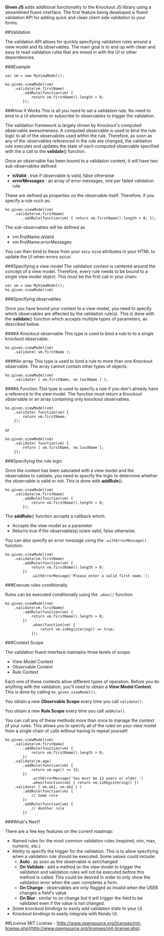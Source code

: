 **Given JS** adds additional functionality to the Knockout JS library using a streamlined fluent interface.  The first feature being developed is fluent validation API for adding quick and clean client side validation to your forms.  

##Validation

The validation API allows for quickly specifying validation rules around a view model and its observables.  The main goal is to end up with clean and easy to read validation rules that are mixed in with the UI or other dependencies.

###Example


	var vm = new MyViewModel();
	            
	ko.given.viewModel(vm)
	    .validate(vm.firstName)
		    .addRule(function(vm) {
		        return vm.firstName().length > 0;
		    });

###How It Works
This is all you need to set a validation rule.  No need to bind to a UI elements or subscribe to observables to trigger the validation.  

The validation framework is largely driven by Knockout's computed observable awesomeness.  A computed observable is used to bind the rule logic to all of the observables used within the rule.  Therefore, as soon as any of the observables referenced in the rule are changed, the validation rule executes and updates the state of each computed observable specified with the a call to the **validate**() function.

Once an observable has been bound to a validation context, it will have two sub-observables defined:

- **isValid** : true if observable is valid, false otherwise
- **errorMessages** : an array of error messages, one per failed validation rule

These are defined as properties on the observable itself.  Therefore, if you specify a rule such as:

	ko.given.viewModel(vm)
	    .validate(vm.firstName)
	    	.addRule(function(vm) { return vm.firstName().length > 0; });

The sub-observables will be defined as

- vm.firstName.isValid
- vm.firstName.errorMessages

You can then bind to these from your `data-bind` attributes in your HTML to update the UI when errors occur.


###Specifying a view model
The validation context is centered around the concept of a view model.  Therefore, every rule needs to be bound to a single view model object.  This must be the first call in your chain:

	var vm = new MyViewModel();
	ko.given.viewModel(vm)


###Specifying observables

Once you have bound your context to a view model, you need to specify which observables are affected by the validation rule(s).  This is done with the **validate**() function which accepts multiple types of parameters, as described below.

####A Knockout observable
This type is used to bind a rule to to a single knockout observable.

	ko.given.viewModel(vm)	
		.validate( vm.firstName );

####An array
This type is used to bind a rule to more than one Knockout observable.  The array cannot contain other types of objects.

	ko.given.viewModel(vm)	
		.validate( [ vm.firstName, vm.lastName ] );

####A Function
This type is used to specify a rule if you don't already have a reference to the view model.  The function must return a Knockout observable or an array containing only knockout observables.

	ko.given.viewModel(vm)	
		.validate( function(vm) {
			return vm.firstName;
		});

or

	ko.given.viewModel(vm)	
		.validate( function(vm) {
			return [ vm.firstName, vm.lastName ];
		});

###Specifying the rule logic

Once the context has been saturated with a view model and the observables to validate, you need to specify the logic to determine whether the observable is valid or not.  This is done with **addRule**():

	ko.given.viewModel(vm)
	    .validate(vm.firstName)
		    .addRule(function(vm) {
		        return vm.firstName().length > 0;
		    });
		    
The **addRule**() function accepts a callback which:

- Accepts the view model as a parameter
- Returns true if the observable(s) is/are valid, false otherwise.

You can also specify an error message using the `.withErrorMessage()` function:

	ko.given.viewModel(vm)
	    .validate(vm.firstName)
		    .addRule(function(vm) {
		        return vm.firstName().length > 0;
		    })
		    	.withErrorMessage('Please enter a valid first name.');

###Execute rules conditionally

Rules can be executed conditionally using the `.when()` function:

	ko.given.viewModel(vm)
	    .validate(vm.firstName)
		    .addRule(function(vm) {
		        return vm.firstName().length > 0;
		    })
		    	.when(function(vm) {
		    		return vm.isRegistering() == true;
		    	});


###Context Scope

The validation fluent interface maintains three levels of scope:

- View Model Context
- Observable Context
- Rule Context

Each one of these contexts allow different types of operation.  Before you do anything with the validation, you'll need to obtain a **View Model Context**.  This is done by calling `ko.given.viewModel()`.

You obtain a new **Observable Scope** every time you call `validate()`.

You obtain a new **Rule Scope** every time you call `addRule()`.

You can call any of these methods more than once to manage the context of your rules.  This allows you to specify all of the rules on your view model from a single chain of calls without having to repeat yourself:

	ko.given.viewModel(vm)
	    .validate(vm.firstName)
		    .addRule(function(vm) {
		        return vm.firstName().length > 0;
		    })
		.validate(vm.age)
		    .addRule(function(vm) {
		        return vm.age() >= 13;
		    })
			    .withErrorMessage('You must be 13 years or older.')
			    .when(function(vm) { return vm.isRegistering() })
		.validate( [ vm.ob1, vm.ob2 ] )
			.addRule(function(vm) {
				// Some rule
			})
			.addRule(function(vm) {
				// Another rule
			})

###What's Next?

There are a few key features on the current roadmap:

- Named rules for the most common validation rules (required, min, max, numeric, etc.)
- Ability to specify the trigger for the validation.  This is to allow specifying when a validation rule should be executed.  Some values could include:
	- **Auto** : as soon as the observable is set/changed
	- **On Validate** : add a method on the view model to trigger the validation and validation rules will not be executed before this method is called.  This could be desired in order to only show the validation error when the user completes a form.
	- **On Change** : observables are only flagged as invalid when the USER changes a field's value.
	- **On Blur** : similar to on change but it will trigger the field to be validated even if the value is not changed.
- Some knockout bindings to easily add validation state to your UI.
- Knockout bindings to easily integrate with Kendo UI.

##License
MIT License - [http://www.opensource.org/licenses/mit-license.php](http://www.opensource.org/licenses/mit-license.php)
